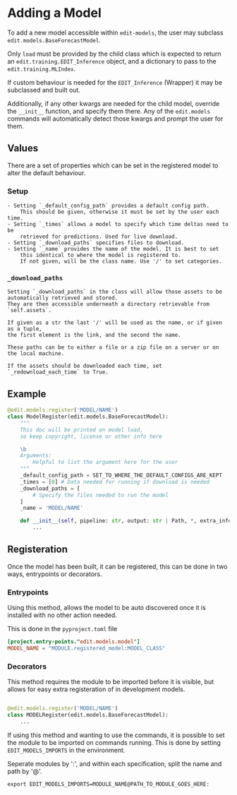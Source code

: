 # Adding a Model

To add a new model accessible within `edit-models`, the user may subclass `edit.models.BaseForecastModel`.

Only `load` must be provided by the child class which is expected to return an `edit.training.EDIT_Inference` object, and a dictionary to pass to the `edit.training.MLIndex`.

If custom behaviour is needed for the `EDIT_Inference` (Wrapper) it may be subclassed and built out.

Additionally, if any other kwargs are needed for the child model, override the `__init__` function, and specify them there. Any of the `edit.models` commands will automatically detect those kwargs and prompt the user for them.

## Values

There are a set of properties which can be set in the registered model to alter the default behaviour.

### Setup

    - Setting `_default_config_path` provides a default config path. 
        This should be given, otherwise it must be set by the user each time.
    - Setting `_times` allows a model to specify which time deltas need to be 
        retrieved for predictions. Used for live download.
    - Setting `_download_paths` specifies files to download.
    - Setting `_name` provides the name of the model. It is best to set 
        this identical to where the model is registered to.
        If not given, will be the class name. Use '/' to set categories.

### `_download_paths`

    Setting `_download_paths` in the class will allow those assets to be automatically retrieved and stored.
    They are then accessible underneath a directory retrievable from `self.assets`.

    If given as a str the last '/' will be used as the name, or if given as a tuple, 
    the first element is the link, and the second the name.

    These paths can be to either a file or a zip file on a server or on the local machine.

    If the assets should be downloaded each time, set `_redownload_each_time` to True.

## Example

```python
@edit.models.register('MODEL/NAME')
class ModelRegister(edit.models.BaseForecastModel):
    """
    This doc will be printed on model load,
    so keep copyright, license or other info here

    \b
    Arguments:
        Helpful to list the argument here for the user
    """
    _default_config_path = SET_TO_WHERE_THE_DEFAULT_CONFIGS_ARE_KEPT
    _times = [0] # Data needed for running if download is needed
    _download_paths = [
        # Specify the files needed to run the model
    ]
    _name = 'MODEL/NAME'

    def __init__(self, pipeline: str, output: str | Path, *, extra_info_needed: int, **kwargs) -> None:
        ...

```

## Registeration

Once the model has been built, it can be registered, this can be done in two ways, entrypoints or decorators.

### Entrypoints

Using this method, allows the model to be auto discovered once it is installed with no other action needed.

This is done in the `pyproject.toml` file

```toml
[project.entry-points."edit.models.model"]
MODEL_NAME = "MODULE.registered_model:MODEL_CLASS"
```

### Decorators

This method requires the module to be imported before it is visible, but allows for easy extra registeration of in development models.

```python

@edit.models.register('MODEL/NAME')
class MODELRegister(edit.models.BaseForecastModel):
    ...
```

If using this method and wanting to use the commands, it is possible to set the module to be imported on commands running. This is done by setting `EDIT_MODELS_IMPORTS` in the environment.

Seperate modules by ':', and within each specification, split the name and path by '@'.

```shell
export EDIT_MODELS_IMPORTS=MODULE_NAME@PATH_TO_MODULE_GOES_HERE:
```
